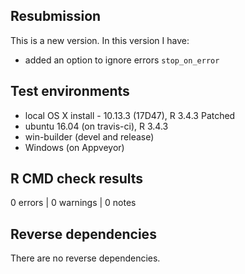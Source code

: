 ## Resubmission
This is a new version. In this version I have:

* added an option to ignore errors `stop_on_error`

## Test environments
* local OS X install - 10.13.3 (17D47), R 3.4.3 Patched
* ubuntu 16.04 (on travis-ci), R 3.4.3
* win-builder (devel and release)
* Windows (on Appveyor)

## R CMD check results

0 errors | 0 warnings | 0 notes


## Reverse dependencies

There are no reverse dependencies.

 
